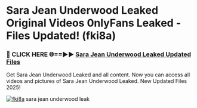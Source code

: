 # Sara Jean Underwood Leaked Original Videos 0nlyFans Leaked - Files Updated! (fki8a)

<h3>🔴 CLICK HERE 🌐==►► <a href="https://tinyurl.com/x26r9saj" rel="nofollow">Sara Jean Underwood Leaked Updated Files</a></h3>

Get Sara Jean Underwood Leaked and all content. Now you can access all videos and pictures of Sara Jean Underwood Leaked. New Updated Files 2025!

[![fki8a](https://i.imgur.com/LkgZPqh.gif)](https://tinyurl.com/x26r9saj)
sara jean underwood leak